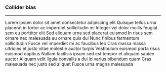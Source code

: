 ### Collider bias

*** 

Lorem ipsum dolor sit amet consectetur adipiscing elit Quisque tellus urna placerat in tortor ac imperdiet sollicitudin mi Integer vel dolor mollis feugiat sem eu porttitor elit Sed aliquam urna sed placerat euismod In risus sem ornare nec malesuada eu ornare quis dui Nunc finibus fermentum sollicitudin Fusce vel imperdiet mi ac faucibus leo Cras massa massa ultricies et justo vitae molestie auctor turpis Vestibulum euismod porta risus euismod dapibus Nullam facilisis ipsum sed est tempor et aliquam sapien auctor Aliquam velit ligula convallis a dui id varius bibendum quam Cras malesuada nec justo sed aliquet Fusce urna magna malesuada
